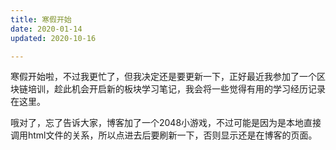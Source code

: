 ```yaml
---
title: 寒假开始
date: 2020-01-14
updated: 2020-10-16

---
```



寒假开始啦，不过我更忙了，但我决定还是要更新一下，正好最近我参加了一个区块链培训，趁此机会开启新的板块学习笔记，我会将一些觉得有用的学习经历记录在这里。



哦对了，忘了告诉大家，博客加了一个2048小游戏，不过可能是因为是本地直接调用html文件的关系，所以点进去后要刷新一下，否则显示还是在博客的页面。
